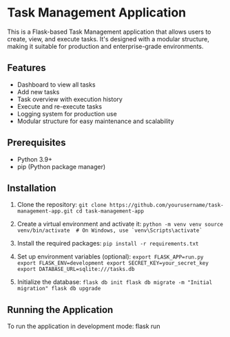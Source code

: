 # Task Management Application

This is a Flask-based Task Management application that allows users to create, view, and execute tasks. It's designed with a modular structure, making it suitable for production and enterprise-grade environments.

## Features

- Dashboard to view all tasks
- Add new tasks
- Task overview with execution history
- Execute and re-execute tasks
- Logging system for production use
- Modular structure for easy maintenance and scalability

## Prerequisites

- Python 3.9+
- pip (Python package manager)

## Installation

1. Clone the repository:   ```
   git clone https://github.com/yourusername/task-management-app.git
   cd task-management-app   ```

2. Create a virtual environment and activate it:   ```
   python -m venv venv
   source venv/bin/activate  # On Windows, use `venv\Scripts\activate`   ```

3. Install the required packages:   ```
   pip install -r requirements.txt   ```

4. Set up environment variables (optional):   ```
   export FLASK_APP=run.py
   export FLASK_ENV=development
   export SECRET_KEY=your_secret_key
   export DATABASE_URL=sqlite:///tasks.db   ```

5. Initialize the database:   ```
   flask db init
   flask db migrate -m "Initial migration"
   flask db upgrade   ```

## Running the Application

To run the application in development mode:
flask run